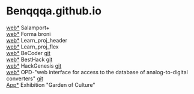 # Benqqqa.github.io

<a href="https://benqqqa.github.io/site-nav/salanport/">web*</a>  Salamport+<br>
<a href="https://benqqqa.github.io/site-nav/forma_bron/">web*</a>  Forma broni<br>
<a href="https://benqqqa.github.io/site-nav/learn_proj_1/">web*</a>  Learn_proj_header<br>
<a href="https://benqqqa.github.io/site-nav/my-work/">web*</a>  Learn_proj_flex<br>
<a href="https://becoder.newpage.xyz">web*</a> BeCoder <a href="https://github.com/newpagexyz/BeCoder">git</a><br>
<a href="https://besthack.newpage.xyz/">web*</a>  BestHack <a href="https://github.com/newpagexyz/besthack_final">git</a><br>
<a href="https://hackgenesis.newpage.xyz">web*</a>  HackGenesis <a href="https://github.com/newpagexyz/HackGenesis">git</a><br>
<a href="https://adc.newpage.xyz/">web*</a>  OPD-"web interface for access to the database of analog-to-digital converters" <a href="https://github.com/newpagexyz/OPD">git</a><br>
<a href="https://play.google.com/store/apps/details?id=com.FabLab.CultureGarden">App*</a> Exhibition "Garden of Culture" <br>
